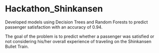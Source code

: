 # Hackathon_Shinkansen
Developed models using Decision Trees and Random Forests to predict passenger satisfaction with an accuracy of 0.94.

The goal of the problem is to predict whether a passenger was satisfied or not considering his/her overall experience of traveling on the Shinkansen Bullet Train.
